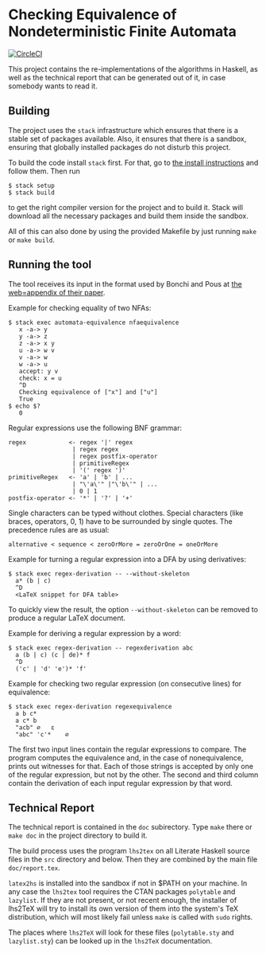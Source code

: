 Checking Equivalence of Nondeterministic Finite Automata
========================================================

[![CircleCI](https://circleci.com/gh/koflerdavid/nfa-equivalence-code/tree/master.svg?style=svg)](https://circleci.com/gh/koflerdavid/nfa-equivalence-code/tree/master)

This project contains the re-implementations of the algorithms in Haskell, as
well as the technical report that can be generated out of it, in case somebody
wants to read it.

Building
--------

The project uses the `stack` infrastructure which ensures that there is a stable
set of packages available. Also, it ensures that there is a sandbox, ensuring that
globally installed packages do not disturb this project.

To build the code install `stack` first. For that, go to
[the install instructions](http://docs.haskellstack.org/en/stable/README/#how-to-install) and follow them. Then run

    $ stack setup
    $ stack build

to get the right compiler version for the project and to build it. Stack will
download all the necessary packages and build them inside the sandbox.

All of this can also done by using the provided Makefile by just running `make` or `make build`.

Running the tool
----------------

The tool receives its input in the format used by Bonchi and Pous at
[the web=appendix of their paper](https://perso.ens-lyon.fr/damien.pous/hknt/).

Example for checking equality of two NFAs:

    $ stack exec automata-equivalence nfaequivalence
       x -a-> y
       y -a-> z
       z -a-> x y
       u -a-> w v
       v -a-> w
       w -a-> u
       accept: y v
       check: x = u
       ^D
       Checking equivalence of ["x"] and ["u"]
       True
    $ echo $?
       0

Regular expressions use the following BNF grammar:

    regex            <- regex '|' regex
                      | regex regex
                      | regex postfix-operator
                      | primitiveRegex
                      | '(' regex ')'
    primitiveRegex   <- 'a' | 'b' | ...
                      | "\'a\'" |"\'b\'" | ...
                      | 0 | 1
    postfix-operator <- '*' | '?' | '+'

Single characters can be typed without clothes.
Special characters (like braces, operators, 0, 1) have to be surrounded by single quotes.
The precedence rules are as usual:

    alternative < sequence < zeroOrMore = zeroOrOne = oneOrMore

Example for turning a regular expression into a DFA by using derivatives:

    $ stack exec regex-derivation -- --without-skeleton
      a* (b | c)
      ^D
      <LaTeX snippet for DFA table>

To quickly view the result, the option `--without-skeleton` can be
removed to produce a regular LaTeX document.

Example for deriving a regular expression by a word:

    $ stack exec regex-derivation -- regexderivation abc
      a (b | c) (c | de)* f
      ^D
      ('c' | 'd' 'e')* 'f'

Example for checking two regular expression (on consecutive lines) for
equivalence:

    $ stack exec regex-derivation regexequivalence
      a b c*
      a c* b
      "acb"	∅	ε
      "abc"	'c'*	∅

The first two input lines contain the regular expressions to compare.
The program computes the equivalence and, in the case of nonequivalence,
prints out witnesses for that.
Each of those strings is accepted by only one of the regular expression,
but not by the other.
The second and third column contain the derivation of each input regular
expression by that word.

Technical Report
----------------

The technical report is contained in the `doc` subirectory. Type `make` there
or `make doc` in the project directory to build it.

The build process uses the program `lhs2tex` on all Literate Haskell
source files in the `src` directory and below. Then they are combined by the
main file `doc/report.tex`.

`latex2hs` is installed into the sandbox if not in $PATH on your machine.
In any case the `lhs2tex` tool requires the CTAN packages `polytable` and `lazylist`.
If they are not present, or not recent enough, the installer of lhs2TeX will
try to install its own version of them into the system's TeX distribution,
which will most likely fail unless `make` is called with `sudo` rights.

The places where `lhs2TeX` will look for these files (`polytable.sty` and
`lazylist.sty`) can be looked up in the `lhs2TeX` documentation.
